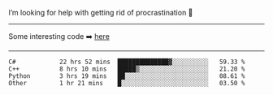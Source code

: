 I’m looking for help with getting rid of procrastination 🤔

-----

Some interesting code :arrow_right: [here](https://github.com/zhen8838/playground)

-----

<!--START_SECTION:waka-->

```text
C#            22 hrs 52 mins  ██████████████▓░░░░░░░░░░   59.33 %
C++           8 hrs 10 mins   █████▒░░░░░░░░░░░░░░░░░░░   21.20 %
Python        3 hrs 19 mins   ██░░░░░░░░░░░░░░░░░░░░░░░   08.61 %
Other         1 hr 21 mins    █░░░░░░░░░░░░░░░░░░░░░░░░   03.50 %
```

<!--END_SECTION:waka-->

<!--
**zhen8838/zhen8838** is a ✨ _special_ ✨ repository because its `README.md` (this file) appears on your GitHub profile.

Here are some ideas to get you started:

- 🔭 I’m currently working on ...
- 🌱 I’m currently learning ...
- 👯 I’m looking to collaborate on ...
 ...
- 💬 Ask me about ...
- 📫 How to reach me: ...
- 😄 Pronouns: ...
- ⚡ Fun fact: ...
-->
